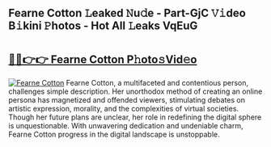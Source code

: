 ## Fearne Cotton 𝙻eaked 𝙽u𝚍e - Part-GjC 𝚅𝚒deo B𝚒kini 𝙿hotos - Hot All 𝙻eaks VqEuG

# <h2><a href="http://ld1g5v.urlbe.top/?page=Fearne+Cotton">🔗🔗👉👉 Fearne Cotton P𝚑oto𝚜Vid𝚎o</a></h2>

[![Fearne Cotton](https://i.imgur.com/eBuTRDB.gif)](http://ld1g5v.urlbe.top/?page=Fearne+Cotton)
Fearne Cotton, a multifaceted and contentious person, challenges simple description. Her unorthodox method of creating an online persona has magnetized and offended viewers, stimulating debates on artistic expression, morality, and the complexities of virtual societies. Though her future plans are unclear, her role in redefining the digital sphere is unquestionable. With unwavering dedication and undeniable charm, Fearne Cotton progress in the digital landscape is unstoppable.
